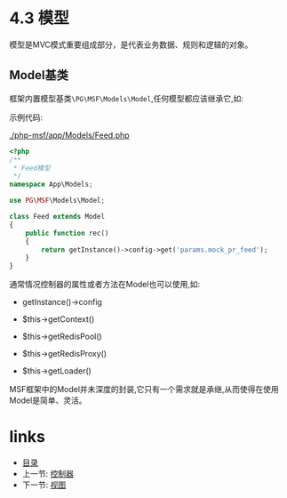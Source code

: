 # 4.3 模型

模型是MVC模式重要组成部分，是代表业务数据、规则和逻辑的对象。

## Model基类

框架内置模型基类`\PG\MSF\Models\Model`,任何模型都应该继承它,如:

示例代码:

[./php-msf/app/Models/Feed.php](https://github.com/PGWireless/php-msf/blob/app/app/Models/Feed.php)


```php
<?php
/**
 * Feed模型
 */
namespace App\Models;

use PG\MSF\Models\Model;

class Feed extends Model
{
    public function rec()
    {
        return getInstance()->config->get('params.mock_pr_feed');
    }
}
```

通常情况控制器的属性或者方法在Model也可以使用,如:

- getInstance()->config

- $this->getContext()

- $this->getRedisPool()

- $this->getRedisProxy()

- $this->getLoader()

MSF框架中的Model并未深度的封装,它只有一个需求就是承继,从而使得在使用Model是简单、灵活。

# links
  * [目录](<preface.md>)
  * 上一节: [控制器](<04.2.md>)
  * 下一节: [视图](<04.4.md>)